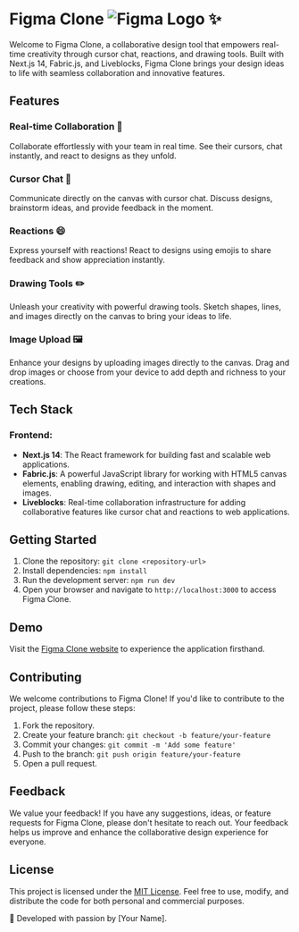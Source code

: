 # Figma Clone ![Figma Logo](https://upload.wikimedia.org/wikipedia/commons/thumb/3/33/Figma-logo.svg/24px-Figma-logo.svg.png) ✨

Welcome to Figma Clone, a collaborative design tool that empowers real-time creativity through cursor chat, reactions, and drawing tools. Built with Next.js 14, Fabric.js, and Liveblocks, Figma Clone brings your design ideas to life with seamless collaboration and innovative features.

## Features

### Real-time Collaboration 🤝
Collaborate effortlessly with your team in real time. See their cursors, chat instantly, and react to designs as they unfold.

### Cursor Chat 💬
Communicate directly on the canvas with cursor chat. Discuss designs, brainstorm ideas, and provide feedback in the moment.

### Reactions 😄
Express yourself with reactions! React to designs using emojis to share feedback and show appreciation instantly.

### Drawing Tools ✏️
Unleash your creativity with powerful drawing tools. Sketch shapes, lines, and images directly on the canvas to bring your ideas to life.

### Image Upload 🖼️
Enhance your designs by uploading images directly to the canvas. Drag and drop images or choose from your device to add depth and richness to your creations.

## Tech Stack

### Frontend:
- **Next.js 14**: The React framework for building fast and scalable web applications.
- **Fabric.js**: A powerful JavaScript library for working with HTML5 canvas elements, enabling drawing, editing, and interaction with shapes and images.
- **Liveblocks**: Real-time collaboration infrastructure for adding collaborative features like cursor chat and reactions to web applications.

## Getting Started

1. Clone the repository: `git clone <repository-url>`
2. Install dependencies: `npm install`
3. Run the development server: `npm run dev`
4. Open your browser and navigate to `http://localhost:3000` to access Figma Clone.

## Demo

Visit the [Figma Clone website](https://figma-clone-two-red.vercel.app) to experience the application firsthand.

## Contributing

We welcome contributions to Figma Clone! If you'd like to contribute to the project, please follow these steps:

1. Fork the repository.
2. Create your feature branch: `git checkout -b feature/your-feature`
3. Commit your changes: `git commit -m 'Add some feature'`
4. Push to the branch: `git push origin feature/your-feature`
5. Open a pull request.

## Feedback

We value your feedback! If you have any suggestions, ideas, or feature requests for Figma Clone, please don't hesitate to reach out. Your feedback helps us improve and enhance the collaborative design experience for everyone.

## License

This project is licensed under the [MIT License](LICENSE). Feel free to use, modify, and distribute the code for both personal and commercial purposes.

🚀 Developed with passion by [Your Name].
